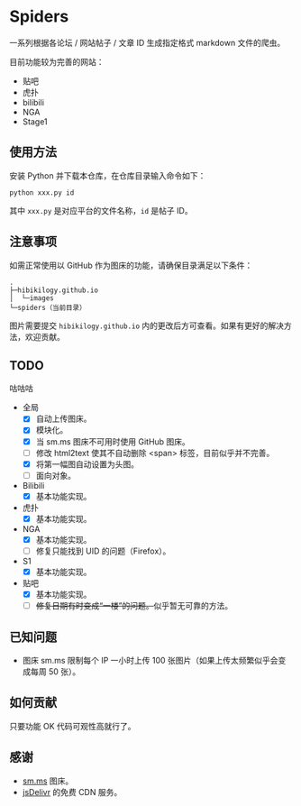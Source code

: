 # Spiders
一系列根据各论坛 / 网站帖子 / 文章 ID 生成指定格式 markdown 文件的爬虫。

目前功能较为完善的网站：
- 贴吧
- 虎扑
- bilibili
- NGA
- Stage1

## 使用方法
安装 Python 并下载本仓库，在仓库目录输入命令如下：
```shell
python xxx.py id
```
其中 `xxx.py` 是对应平台的文件名称，`id` 是帖子 ID。

## 注意事项
如需正常使用以 GitHub 作为图床的功能，请确保目录满足以下条件：
```
.
├─hibikilogy.github.io
│  └─images
└─spiders（当前目录）
```
图片需要提交 `hibikilogy.github.io` 内的更改后方可查看。如果有更好的解决方法，欢迎贡献。

## TODO
咕咕咕
- 全局
  - [x] 自动上传图床。
  - [x] 模块化。
  - [x] 当 sm.ms 图床不可用时使用 GitHub 图床。
  - [ ] 修改 html2text 使其不自动删除 \<span\> 标签，目前似乎并不完善。
  - [x] 将第一幅图自动设置为头图。
  - [ ] 面向对象。
- Bilibili
  - [x] 基本功能实现。
- 虎扑
  - [x] 基本功能实现。
- NGA
  - [x] 基本功能实现。
  - [ ] 修复只能找到 UID 的问题（Firefox）。
- S1
  - [x] 基本功能实现。
- 贴吧
  - [x] 基本功能实现。
  - [ ] <del>修复日期有时变成“一楼”的问题。</del>似乎暂无可靠的方法。

## 已知问题
- 图床 sm.ms 限制每个 IP 一小时上传 100 张图片（如果上传太频繁似乎会变成每周 50 张）。

## 如何贡献
只要功能 OK 代码可观性高就行了。

## 感谢
- [sm.ms](https://sm.ms) 图床。
- [jsDelivr](https://www.jsdelivr.com/) 的免费 CDN 服务。